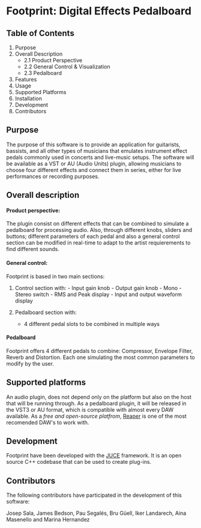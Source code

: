 
# Footprint: Digital Effects Pedalboard

## Table of Contents

1.  Purpose
2.  Overall Description
    -   2.1 Product Perspective
    -   2.2 General Control & Visualization
    -   2.3 Pedalboard
3.  Features
4. Usage
5.  Supported Platforms
6.  Installation
7.  Development
8.  Contributors

## Purpose<a name="purpose"></a>

The purpose of this software is to provide an application for guitarists, bassists, and all other types of musicians that emulates instrument effect pedals commonly used in concerts and live-music setups. The software will be available as a VST or AU (Audio Units) plugin, allowing musicians to choose four different effects and connect them in series, either for live performances or recording purposes.

## Overall description<a name="Overall description"></a>

#### Product perspective:
The plugin consist on different effects that can be combined to simulate a pedalboard for processing audio.  Also, through different knobs, sliders and buttons; different parameters of each pedal and also a general control section can be modified in real-time to adapt to the artist requierements to find different sounds.
#### General control:
Footprint is based in two main sections:
1.  Control section with:
	    - Input gain knob
	    - Output gain knob
	    - Mono - Stereo switch
	    - RMS and Peak display
	    - Input and output waveform display

2.  Pedalboard section with:
    -   4 different pedal slots to be combined in multiple ways
#### Pedalboard
Footprint offers 4 different pedals to combine: Compressor, Envelope Filter, Reverb and Distortion. Each one simulating the most common parameters to modify by the user.

## Supported platforms<a name="Supported platforms"></a>
An audio plugin, does not depend only on the platform but also on the host that will be running through.
As a pedalboard plugin, it will be released in the VST3 or AU format, which is compatible with almost every DAW available.
As a *free and open-source platfrom*, [Reaper](https://www.reaper.fm/) is one of the most recomended DAW's to work with.

## Development<a name="Development"></a>
Footprint have been developed with the [JUCE](https://www.juce.com)  framework. It is an open source C++ codebase that can be used to create plug-ins.

## Contributors<a name="contributors"></a>
The following contributors have participated in the development of this software:

Josep Sala, James Bedson, Pau Segalés, Bru Güell, Iker Landarech, Aina Masenello and Marina Hernandez
